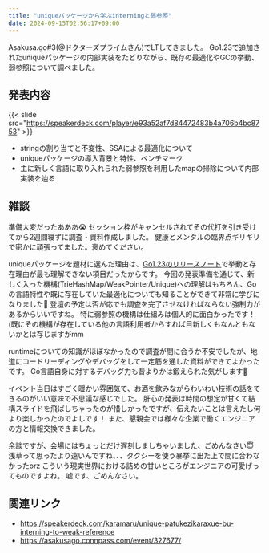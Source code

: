 ```yaml
---
title: "uniqueパッケージから学ぶinterningと弱参照"
date: 2024-09-15T02:56:17+09:00
---
```



Asakusa.go#3(@ドクターズプライムさん)でLTしてきました。
Go1.23で追加されたuniqueパッケージの内部実装をたどりながら、既存の最適化やGCの挙動、弱参照について調べました。

<!--more-->

## 発表内容

{{< slide src="https://speakerdeck.com/player/e93a52af7d84472483b4a706b4bc8753" >}}

- stringの割り当てと不変性、SSAによる最適化について
- uniqueパッケージの導入背景と特性、ベンチマーク
- 主に新しく言語に取り入れられた弱参照を利用したmapの掃除について内部実装を辿る

## 雑談

準備大変だったあああ😭
セッション枠がキャンセルされてその代打を引き受けてから2週間寝ずに調査・資料作成しました。
健康とメンタルの臨界点ギリギリで密かに頑張ってました。褒めてください。

uniqueパッケージを題材に選んだ理由は、[Go1.23のリリースノート](https://tip.golang.org/doc/go1.23#new-unique-package)で挙動と存在理由が最も理解できない項目だったからです。
今回の発表準備を通じて、新しく入った機構(TrieHashMap/WeakPointer/Unique)への理解はもちろん、Goの言語特性や既に存在していた最適化についても知ることができて非常に学びになりました👏
登壇の予定は否が応でも調査を完了させなければならない強制力があるからいいですね。
特に弱参照の機構は仕組みは個人的に面白かったです！ (既にその機構が存在している他の言語利用者からすれば目新しくもなんともないかとは存じますがmm

runtimeについての知識がほぼなかったので調査が間に合うか不安でしたが、地道にコードリーディングやデバッグをして一定筋を通した資料ができてよかったです。
Go言語自身に対するデバッグ力も昔よりかは鍛えられた気がします👏

イベント当日はすごく暖かい雰囲気で、お酒を飲みながらわいわい技術の話をできるのがいい意味で不思議な感じでした。
肝心の発表は時間の想定が甘くて結構スライドを飛ばしちゃったのが惜しかったですが、伝えたいことは言えたし何より楽しかったのでよしです！
また、懇親会では様々な企業で働くエンジニアの方と情報交換できました。

余談ですが、会場にはちょっとだけ遅刻しましちゃいました、ごめんなさい😇
浅草って思ったより遠いんですね、、、タクシーを使う暴挙に出た上で間に合わなかったorz
こういう現実世界における詰めの甘いところがエンジニアの可愛げってものですよね。
嘘です、ごめんなさい。


## 関連リンク

- https://speakerdeck.com/karamaru/unique-patukezikaraxue-bu-interning-to-weak-reference
- https://asakusago.connpass.com/event/327677/
